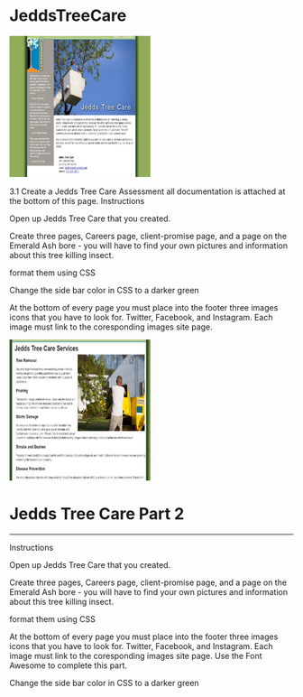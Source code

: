 # JeddsTreeCare

<img src="jedds1.JPG" height="250" width="250">

3.1 Create a Jedds Tree Care Assessment  all documentation is attached at the bottom of this page.
Instructions

Open up Jedds Tree Care that you created.

Create three pages, Careers page, client-promise page, and a page on the Emerald Ash bore - you will have to find your own pictures and information about this tree killing insect.

format them using CSS 

Change the side bar color in CSS to a darker green 

At the bottom of every page you must place into the footer three images icons that you have to look for. Twitter, Facebook, and Instagram. Each image must link to the coresponding images site page.

<img src="jedds2.JPG" height="250" width="250">

# Jedds Tree Care Part 2
<hr>
Instructions

Open up Jedds Tree Care that you created.

Create three pages, Careers page, client-promise page, and a page on the Emerald Ash bore - you will have to find your own pictures and information about this tree killing insect.

format them using CSS 

At the bottom of every page you must place into the footer three images icons that you have to look for. Twitter, Facebook, and Instagram. Each image must link to the coresponding images site page. Use the Font Awesome to complete this part.

Change the side bar color in CSS to a darker green 

